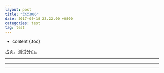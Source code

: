 ```yaml
---
layout: post
title: "分页006"
date: 2017-09-18 22:22:00 +0800
categories: test
tag: test
---
```

* content
{:toc}

占页，测试分页。

---

<!-- more -->

---



---



